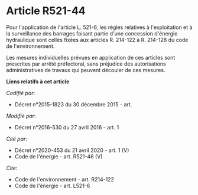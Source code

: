 # Article R521-44

Pour l'application de l'article L. 521-6, les règles relatives à l'exploitation et à la surveillance des barrages faisant
partie d'une concession d'énergie hydraulique sont celles fixées aux articles R. 214-122 à R. 214-128 du code de
l'environnement. 

Les mesures individuelles prévues en application de ces articles sont prescrites par arrêté préfectoral, sans préjudice des
autorisations administratives de travaux qui peuvent découler de ces mesures.

**Liens relatifs à cet article**

_Codifié par_:

  - Décret n°2015-1823 du 30 décembre 2015 - art.

_Modifié par_:

  - Décret n°2016-530 du 27 avril 2016 - art. 1

_Cité par_:

  - Décret n°2020-453 du 21 avril 2020 - art. 1 (V)
  - Code de l'énergie - art. R521-46 (V)

_Cite_:

  - Code de l'environnement - art. R214-122
  - Code de l'énergie - art. L521-6
